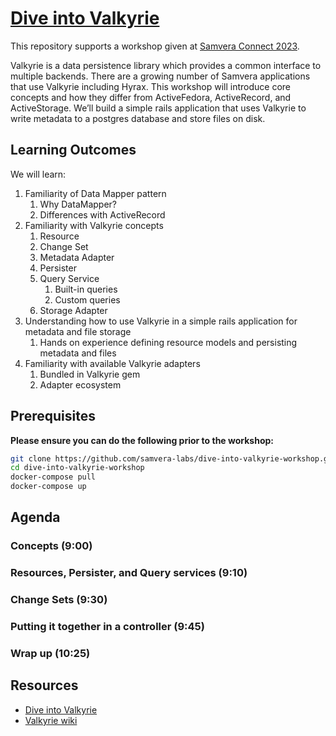 # [Dive into Valkyrie](https://samveraconnect2023.sched.com/event/1OmBk)

This repository supports a workshop given at
[Samvera Connect 2023](https://samvera.atlassian.net/wiki/spaces/samvera/pages/2174877699/Samvera+Connect+2023).

Valkyrie is a data persistence library which provides a common interface to multiple backends. There are a growing number of Samvera applications that use Valkyrie including Hyrax. This workshop will introduce core concepts and how they differ from ActiveFedora, ActiveRecord, and ActiveStorage. We’ll build a simple rails application that uses Valkyrie to write metadata to a postgres database and store files on disk.

## Learning Outcomes

We will learn:
1. Familiarity of Data Mapper pattern
   1. Why DataMapper?
   1. Differences with ActiveRecord
1. Familiarity with Valkyrie concepts
   1. Resource
   2. Change Set
   3. Metadata Adapter
   4. Persister
   5. Query Service
      1. Built-in queries
      2. Custom queries
   7. Storage Adapter
1. Understanding how to use Valkyrie in a simple rails application for metadata and file storage
   1. Hands on experience defining resource models and persisting metadata and files
1. Familiarity with available Valkyrie adapters
   1. Bundled in Valkyrie gem
   2. Adapter ecosystem

## Prerequisites

**Please ensure you can do the following prior to the workshop:**

```sh
git clone https://github.com/samvera-labs/dive-into-valkyrie-workshop.git
cd dive-into-valkyrie-workshop
docker-compose pull
docker-compose up 
```

## Agenda

### Concepts (9:00)
### Resources, Persister, and Query services (9:10)
### Change Sets (9:30)
### Putting it together in a controller (9:45)
### Wrap up (10:25)

## Resources

  * [Dive into Valkyrie](https://github.com/samvera/valkyrie/wiki/Dive-into-Valkyrie)
  * [Valkyrie wiki](https://github.com/samvera/valkyrie/wiki)
